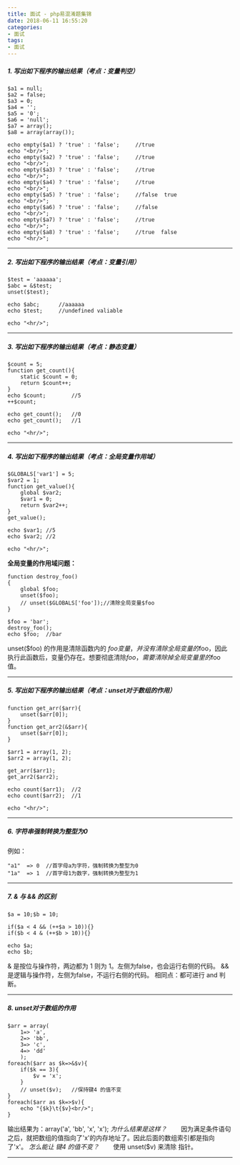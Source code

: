 ```yaml
---
title: 面试 - php易混淆题集锦
date: 2018-06-11 16:55:20
categories:
- 面试
tags:
- 面试
---
```


##### 1. 写出如下程序的输出结果（考点：变量判空）
```
$a1 = null;
$a2 = false;
$a3 = 0;
$a4 = '';
$a5 = '0';
$a6 = 'null';
$a7 = array();
$a8 = array(array());

echo empty($a1) ? 'true' : 'false';		//true
echo "<br/>";
echo empty($a2) ? 'true' : 'false';		//true
echo "<br/>";
echo empty($a3) ? 'true' : 'false';		//true
echo "<br/>";
echo empty($a4) ? 'true' : 'false';		//true
echo "<br/>";
echo empty($a5) ? 'true' : 'false';		//false  true
echo "<br/>";
echo empty($a6) ? 'true' : 'false';		//false
echo "<br/>";
echo empty($a7) ? 'true' : 'false';		//true
echo "<br/>";
echo empty($a8) ? 'true' : 'false';		//true 	false
echo "<hr/>";
```
<!--more-->
---

##### 2. 写出如下程序的输出结果（考点：变量引用）
```
$test = 'aaaaaa';
$abc = &$test;
unset($test);

echo $abc;		//aaaaaa
echo $test;		//undefined valiable

echo "<hr/>";
```

---

##### 3. 写出如下程序的输出结果（考点：静态变量）
```
$count = 5;
function get_count(){
	static $count = 0;
	return $count++;
}
echo $count;		//5
++$count;

echo get_count();	//0
echo get_count();	//1

echo "<hr/>";
```

---

##### 4. 写出如下程序的输出结果（考点：全局变量作用域）
```
$GLOBALS['var1'] = 5;
$var2 = 1;
function get_value(){
	global $var2;
	$var1 = 0;
	return $var2++;
}
get_value();

echo $var1;	//5
echo $var2;	//2

echo "<hr/>";
```

**全局变量的作用域问题：**
```
function destroy_foo() 
{
	global $foo;
	unset($foo);
	// unset($GLOBALS['foo']);//清除全局变量$foo
}

$foo = 'bar';
destroy_foo();
echo $foo;	//bar
```
unset($foo) 的作用是清除函数内的 $foo变量，并没有清除全局变量的$foo，因此执行此函数后，变量仍存在。想要彻底清除$foo，需要清除掉全局变量里的$foo值。

---

##### 5. 写出如下程序的输出结果（考点：unset对于数组的作用）
```
function get_arr($arr){
	unset($arr[0]);
}
function get_arr2(&$arr){
	unset($arr[0]);
}

$arr1 = array(1, 2);
$arr2 = array(1, 2);

get_arr($arr1);
get_arr2($arr2);

echo count($arr1);	//2
echo count($arr2);	//1

echo "<hr/>";
```

---

##### 6. 字符串强制转换为整型为0
例如：
```
"a1"  => 0  //首字母a为字符，强制转换为整型为0
"1a"  => 1 	//首字母1为数字，强制转换为整型为1
```

---

##### 7. & 与 && 的区别
```
$a = 10;$b = 10;

if($a < 4 && (++$a > 10)){}
if($b < 4 & (++$b > 10)){}

echo $a;
echo $b;
```
& 是按位与操作符，两边都为 1 则为 1。左侧为false，也会运行右侧的代码。
&& 是逻辑与操作符，左侧为false，不运行右侧的代码。
相同点：都可进行 and 判断。

---

##### 8. unset对于数组的作用
```
$arr = array(
	1=> 'a',
	2=> 'bb',
	3=> 'c',
	4=> 'dd'
	);
foreach($arr as $k=>&$v){
	if($k == 3){
		$v = 'x';
	}
	// unset($v);	//保持键4 的值不变
}
foreach($arr as $k=>$v){
	echo "{$k}\t{$v}<br/>";
}
```
输出结果为：array('a', 'bb', 'x', 'x');
*为什么结果是这样？*
　　因为满足条件语句之后，就把数组的值指向了'x'的内存地址了。因此后面的数组索引都是指向了'x'。
*怎么能让 键4 的值不变？*
　　使用 unset($v) 来清除 指针。

---